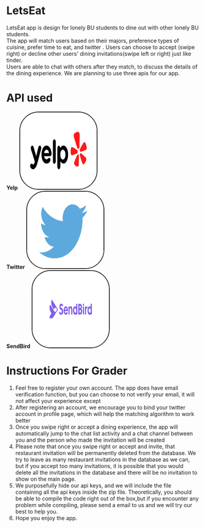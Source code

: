 # LetsEat
LetsEat app is design for lonely BU students to dine out with other lonely BU students.<br>
The app will match users based on their majors, preference types of cuisine, prefer time to eat, and twitter . Users can choose to accept (swipe right) or decline other users' dining invitations(swipe left or right) just like tinder. <br>
Users are able to chat with others after they match, to discuss the details of the dining experience. We are planning to use three apis for our app.<br>

# API used 
<b>Yelp</b>
<img   style = "height:200px; width: 200px;border: solid 2px; border-radius: 50px;" 
       src="yelp.jpg" ><br>
<b>Twitter</b>
<img   style = "height:200px; width: 200px;border: solid 2px; border-radius: 50px;" 
       src="twitter.jpg" ><br>
<b>SendBird</b>
<img   style = "height:200px; width: 200px;border: solid 2px; border-radius: 50px;" 
       src="sendbird.png" ><br>

# Instructions For Grader
1. Feel free to register your own account. The app does have email verification function, but you can choose to not verify your email, it will not affect your experience except  
2. After registering an account, we encourage you to bind your twitter account in profile page, which will help the matching algorithm to work better
3. Once you swipe right or accept a dining experience, the app will automatically jump to the chat list activity and a chat channel between you and the person who made the invitation will be created
4. Please note that once you swipe right or accept and invite, that restaurant invitation will be permanently deleted from the database. We try to leave as many restaurant invitations in the database 
   as we can, but if you accept too many invitations, it is possible that you would delete all the invitations in the database and there will be no invitation to show on the main page. 
5. We purposefully hide our api keys, and we will include the file containing all the api keys inside the zip file. Theoretically, you should be able to compile the code right out of the box,but if you encounter any problem while
   compiling, please send a email to us and we will try our best to help you.
6. Hope you enjoy the app.
